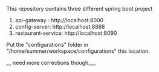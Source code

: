 This repository contains three different spring boot project

1. api-gateway : http://localhost:8000
2. config-server: http://localhost:8888
3. restaurant-service: http://localhost:8090


Put the "configurations" folder in "/home/summer/workspace/configurations" this location.

__ need more corrections though___


